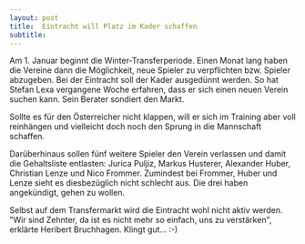 ```yaml
---
layout: post
title:  Eintracht will Platz im Kader schaffen
subtitle:  
---
```


Am 1. Januar beginnt die Winter-Transferperiode. Einen Monat lang haben die Vereine dann die Möglichkeit, neue Spieler zu verpflichten bzw. Spieler abzugeben. Bei der Eintracht soll der Kader ausgedünnt werden. So hat Stefan Lexa vergangene Woche erfahren, dass er sich einen neuen Verein suchen kann. Sein Berater sondiert den Markt.

Sollte es für den Österreicher nicht klappen, will er sich im Training aber voll reinhängen und vielleicht doch noch den Sprung in die Mannschaft schaffen.

Darüberhinaus sollen fünf weitere Spieler den Verein verlassen und damit die Gehaltsliste entlasten: Jurica Puljiz, Markus Husterer, Alexander Huber, Christian Lenze und Nico Frommer. Zumindest bei Frommer, Huber und Lenze sieht es diesbezüglich nicht schlecht aus. Die drei haben angekündigt, gehen zu wollen.

Selbst auf dem Transfermarkt wird die Eintracht wohl nicht aktiv werden. "Wir sind Zehnter, da ist es nicht mehr so einfach, uns zu verstärken", erklärte Heribert Bruchhagen. Klingt gut... :-)
